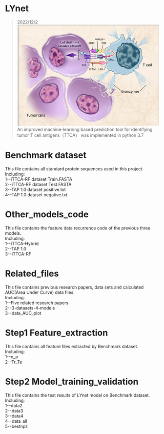 # LYnet
> 2022/12/2  
![image](T-cell-mediated-killing-of-tumor-cells-Therapeutic-cancer-vaccines-are-designed-to.png)  
An improved machine-learning based prediction tool for identifying tumor T cell antigens（TTCA）
was implemented in python 3.7

# Benchmark dataset
This file contains all standard protein sequences used in this project.  
Including:  
1--iTTCA-RF dataset Train.FASTA  
2--iTTCA-RF dataset Test.FASTA  
3--TAP 1.0 dataset positive.txt  
4--TAP 1.0 dataset negative.txt  
# Other_models_code
This file contains the feature data recurrence code of the previous three models.  
Including:  
1--iTTCA-Hybrid  
2--TAP 1.0  
3--iTTCA-RF  
# Related_files
This file contains previous research papers, data sets and calculated AUC(Area Under Curve) data files.  
Including:  
1--Five related research papers  
2--3-datasets-4-models  
3--data_AUC_plot  
# Step1 Feature_extraction
This file contains all feature files extracted by Benchmark dataset.  
Including:  
1--n_p  
2--Tr_Te  
# Step2 Model_training_validation
This file contains the test results of LYnet model on Benchmark dataset.  
Including:  
1--data2  
2--data3  
3--data4  
4--data_all  
5--bestnpz  
